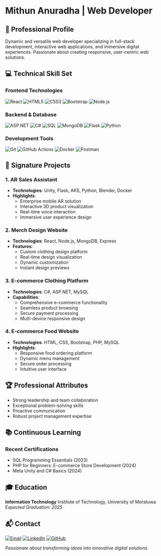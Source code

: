 # Mithun Anuradha | Web Developer

## 🚀 Professional Profile
Dynamic and versatile web developer specializing in full-stack development, interactive web applications, and immersive digital experiences. Passionate about creating responsive, user-centric web solutions.

## 💻 Technical Skill Set

### Frontend Technologies
![React](https://img.shields.io/badge/React-61DAFB?style=for-the-badge&logo=react&logoColor=black)
![HTML5](https://img.shields.io/badge/HTML5-E34F26?style=for-the-badge&logo=html5&logoColor=white)
![CSS3](https://img.shields.io/badge/CSS3-1572B6?style=for-the-badge&logo=css3&logoColor=white)
![Bootstrap](https://img.shields.io/badge/Bootstrap-7952B3?style=for-the-badge&logo=bootstrap&logoColor=white)
![Node.js](https://img.shields.io/badge/Node.js-339933?style=for-the-badge&logo=nodedotjs&logoColor=white)

### Backend & Database
![ASP.NET](https://img.shields.io/badge/ASP.NET-512BD4?style=for-the-badge&logo=dotnet&logoColor=white)
![C#](https://img.shields.io/badge/C%23-239120?style=for-the-badge&logo=csharp&logoColor=white)
![SQL](https://img.shields.io/badge/SQL-4479A1?style=for-the-badge&logo=postgresql&logoColor=white)
![MongoDB](https://img.shields.io/badge/MongoDB-47A248?style=for-the-badge&logo=mongodb&logoColor=white)
![Flask](https://img.shields.io/badge/Flask-000000?style=for-the-badge&logo=flask&logoColor=white)
![Python](https://img.shields.io/badge/Python-3776AB?style=for-the-badge&logo=python&logoColor=white)

### Development Tools
![Git](https://img.shields.io/badge/Git-F05032?style=for-the-badge&logo=git&logoColor=white)
![GitHub Actions](https://img.shields.io/badge/GitHub%20Actions-2088FF?style=for-the-badge&logo=githubactions&logoColor=white)
![Docker](https://img.shields.io/badge/Docker-2496ED?style=for-the-badge&logo=docker&logoColor=white)
![Postman](https://img.shields.io/badge/Postman-FF6C37?style=for-the-badge&logo=postman&logoColor=white)

## 🌟 Signature Projects

### 1. AR Sales Assistant
- **Technologies**: Unity, Flask, AKS, Python, Blender, Docker
- **Highlights**:
  - Enterprise mobile AR solution
  - Interactive 3D product visualization
  - Real-time voice interaction
  - Immersive user experience design

### 2. Merch Design Website
- **Technologies**: React, Node.js, MongoDB, Express
- **Features**:
  - Custom clothing design platform
  - Real-time design visualization
  - Dynamic customization
  - Instant design previews

### 3. E-commerce Clothing Platform
- **Technologies**: C#, ASP.NET, MySQL
- **Capabilities**:
  - Comprehensive e-commerce functionality
  - Seamless product browsing
  - Secure payment processing
  - Multi-device responsive design

### 4. E-commerce Food Website
- **Technologies**: HTML, CSS, Bootstrap, PHP, MySQL
- **Highlights**:
  - Responsive food ordering platform
  - Dynamic menu management
  - Secure order processing
  - Intuitive user interface

## 🏆 Professional Attributes
- Strong leadership and team collaboration
- Exceptional problem-solving skills
- Proactive communication
- Robust project management expertise

## 📚 Continuous Learning
### Recent Certifications
- SQL Programming Essentials (2023)
- PHP for Beginners: E-commerce Store Development (2024)
- Meta Unity and C# Basics (2024)

## 🎓 Education
**Information Technology**
Institute of Technology, University of Moratuwa
*Expected Graduation: 2025*

## 📬 Contact
[![Email](https://img.shields.io/badge/Email-D14836?style=for-the-badge&logo=gmail&logoColor=white)](mailto:ma.anuradh@gmail.com)
[![LinkedIn](https://img.shields.io/badge/LinkedIn-0077B5?style=for-the-badge&logo=linkedin&logoColor=white)](#)
[![GitHub](https://img.shields.io/badge/GitHub-181717?style=for-the-badge&logo=github&logoColor=white)](#)

*Passionate about transforming ideas into innovative digital solutions.*
